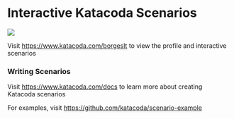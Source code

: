 # Interactive Katacoda Scenarios

[![](http://shields.katacoda.com/katacoda/borgeslt/count.svg)](https://www.katacoda.com/borgeslt "Get your profile on Katacoda.com")

Visit https://www.katacoda.com/borgeslt to view the profile and interactive scenarios

### Writing Scenarios
Visit https://www.katacoda.com/docs to learn more about creating Katacoda scenarios

For examples, visit https://github.com/katacoda/scenario-example
